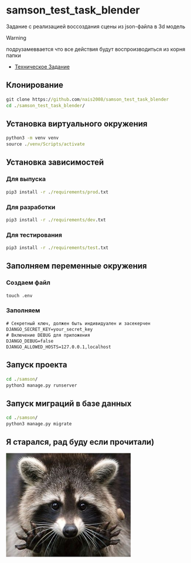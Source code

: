 # samson_test_task_blender

Задание с реализацией воссоздания сцены из json-файла в 3d модель

>[!WARNING]
>подрузамеввается что все действия будут воспроизводиться из корня папки

* [Техническое Задание](./dock/myTZ.md)

## Клонирование

```cmd
git clone https://github.com/nais2008/samson_test_task_blender
cd ./samson_test_task_blender/
```

## Установка виртуального окружения

```cmd
python3 -m venv venv
source ./venv/Scripts/activate
```

## Установка зависимостей

### Для выпуска

```cmd
pip3 install -r ./requirements/prod.txt
```

### Для разработки

```cmd
pip3 install -r ./requirements/dev.txt
```

### Для тестирования

```cmd
pip3 install -r ./requirements/test.txt
```

## Заполняем переменные окружения

### Создаем файл

```cmd
touch .env
```

### Заполняем

```env
# Секретный ключ, должен быть индивидуален и засекерчен
DJANGO_SECRET_KEY=your_secret_key
# Включение DEBUG для приложения
DJANGO_DEBUG=false
DJANGO_ALLOWED_HOSTS=127.0.0.1,localhost
```

## Запуск проекта

```cmd
cd ./samson/
python3 manage.py runserver
```

## Запуск миграций в базе данных

```cmd
cd ./samson/
python3 manage.py migrate
```

## Я старался, рад буду если прочитали)

![enot](dock/img.jpg)
